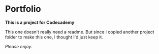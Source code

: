 

Portfolio
=========

**This is a project for Codecademy**

This one doesn't really need a readme.
But since I copied another project folder
to make this one, I thought I'd just keep it.

_Please enjoy._




